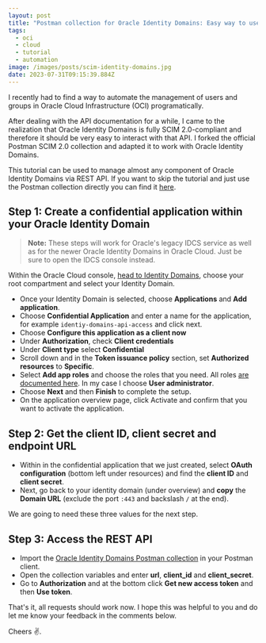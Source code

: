 ```yaml
---
layout: post
title: "Postman collection for Oracle Identity Domains: Easy way to use REST APIs"
tags:
  - oci
  - cloud
  - tutorial
  - automation
image: /images/posts/scim-identity-domains.jpg
date: 2023-07-31T09:15:39.884Z
---
```

I recently had to find a way to automate the management of users and groups in Oracle Cloud Infrastructure (OCI) programatically.

After dealing with the API documentation for a while, I came to the realization that Oracle Identity Domains is fully SCIM 2.0-compliant and therefore it should be very easy to interact with that API. I forked the official Postman SCIM 2.0 collection and adapted it to work with Oracle Identity Domains.

This tutorial can be used to manage almost any component of Oracle Identity Domains via REST API. If you want to skip the tutorial and just use the Postman collection directly you can find it [here](https://raw.githubusercontent.com/m1nka/oracle-identity-domains-postman-collection/main/Oracle%20Identity%20Domains%20-%20REST%20API.postman_collection.json).

## Step 1: Create a confidential application within your Oracle Identity Domain

> **Note:** These steps will work for Oracle's legacy IDCS service as well as for the newer Oracle Identity Domains in Oracle Cloud. Just be sure to open the IDCS console instead.

Within the Oracle Cloud console, [head to Identity Domains](https://cloud.oracle.com/identity/domains/), choose your root compartment and select your Identity Domain.

- Once your Identity Domain is selected, choose **Applications** and **Add application**.
- Choose **Confidential Application** and enter a name for the application, for example `identiy-domains-api-access` and click next.
- Choose **Configure this application as a client now**
- Under **Authorization**, check **Client credentials**
- Under **Client type** select **Confidential**
- Scroll down and in the **Token issuance policy** section, set **Authorized resources** to **Specific**.
- Select **Add app roles** and choose the roles that you need. All roles [are documented here](https://docs.oracle.com/en-us/iaas/Content/Identity/roles/understand-administrator-roles.htm). In my case I choose **User administrator**.
- Choose **Next** and then **Finish** to complete the setup.
- On the application overview page, click Activate and confirm that you want to activate the application.

## Step 2: Get the client ID, client secret and endpoint URL

- Within in the confidential application that we just created, select **OAuth configuration** (bottom left under resources) and find the **client ID** and **client secret**.
- Next, go back to your identity domain (under overview) and **copy** the **Domain URL** (exclude the port `:443` and backslash `/` at the end).

We are going to need these three values for the next step.

## Step 3: Access the REST API

- Import the [Oracle Identity Domains Postman collection](https://raw.githubusercontent.com/m1nka/oracle-identity-domains-postman-collection/main/Oracle%20Identity%20Domains%20-%20REST%20API.postman_collection.json) in your Postman client.
- Open the collection variables and enter **url**, **client_id** and **client_secret**.
- Go to **Authorization** and at the bottom click **Get new access token** and then **Use token**.

That's it, all requests should work now. I hope this was helpful to you and do let me know your feedback in the comments below.

Cheers ✌️.
